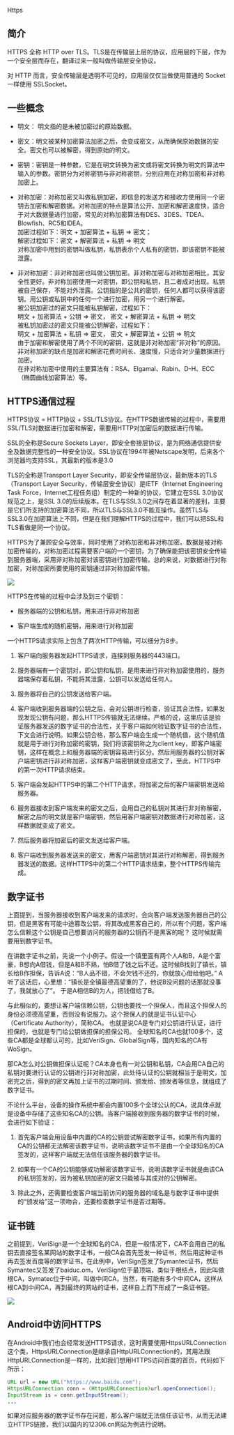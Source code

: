 Https

## 简介
HTTPS 全称 HTTP over TLS。TLS是在传输层上层的协议，应用层的下层，作为一个安全层而存在，翻译过来一般叫做传输层安全协议。

对 HTTP 而言，安全传输层是透明不可见的，应用层仅仅当做使用普通的 Socket 一样使用 SSLSocket。

## 一些概念

- 明文： 明文指的是未被加密过的原始数据。

- 密文：明文被某种加密算法加密之后，会变成密文，从而确保原始数据的安全。密文也可以被解密，得到原始的明文。

- 密钥：密钥是一种参数，它是在明文转换为密文或将密文转换为明文的算法中输入的参数。密钥分为对称密钥与非对称密钥，分别应用在对称加密和非对称加密上。

- 对称加密：对称加密又叫做私钥加密，即信息的发送方和接收方使用同一个密钥去加密和解密数据。对称加密的特点是算法公开、加密和解密速度快，适合于对大数据量进行加密，常见的对称加密算法有DES、3DES、TDEA、Blowfish、RC5和IDEA。   
加密过程如下：明文 + 加密算法 + 私钥 => 密文；  
解密过程如下：密文 + 解密算法 + 私钥 => 明文   
对称加密中用到的密钥叫做私钥，私钥表示个人私有的密钥，即该密钥不能被泄露。 

- 非对称加密：非对称加密也叫做公钥加密。非对称加密与对称加密相比，其安全性更好。非对称加密使用一对密钥，即公钥和私钥，且二者成对出现。私钥被自己保存，不能对外泄露。公钥指的是公共的密钥，任何人都可以获得该密钥。用公钥或私钥中的任何一个进行加密，用另一个进行解密。   
被公钥加密过的密文只能被私钥解密，过程如下：   
明文 + 加密算法 + 公钥 => 密文， 密文 + 解密算法 + 私钥 => 明文   
被私钥加密过的密文只能被公钥解密，过程如下：   
明文 + 加密算法 + 私钥 => 密文， 密文 + 解密算法 + 公钥 => 明文   
由于加密和解密使用了两个不同的密钥，这就是非对称加密“非对称”的原因。   
非对称加密的缺点是加密和解密花费时间长、速度慢，只适合对少量数据进行加密。   
在非对称加密中使用的主要算法有：RSA、Elgamal、Rabin、D-H、ECC（椭圆曲线加密算法）等。

## HTTPS通信过程

HTTPS协议 = HTTP协议 + SSL/TLS协议。在HTTPS数据传输的过程中，需要用SSL/TLS对数据进行加密和解密，需要用HTTP对加密后的数据进行传输。

SSL的全称是Secure Sockets Layer，即安全套接层协议，是为网络通信提供安全及数据完整性的一种安全协议。SSL协议在1994年被Netscape发明，后来各个浏览器均支持SSL，其最新的版本是3.0

TLS的全称是Transport Layer Security，即安全传输层协议，最新版本的TLS（Transport Layer Security，传输层安全协议）是IETF（Internet Engineering Task Force，Internet工程任务组）制定的一种新的协议，它建立在SSL 3.0协议规范之上，是SSL 3.0的后续版本。在TLS与SSL3.0之间存在着显著的差别，主要是它们所支持的加密算法不同，所以TLS与SSL3.0不能互操作。虽然TLS与SSL3.0在加密算法上不同，但是在我们理解HTTPS的过程中，我们可以把SSL和TLS看做是同一个协议。

HTTPS为了兼顾安全与效率，同时使用了对称加密和非对称加密。数据是被对称加密传输的，对称加密过程需要客户端的一个密钥，为了确保能把该密钥安全传输到服务器端，采用非对称加密对该密钥进行加密传输，总的来说，对数据进行对称加密，对称加密所要使用的密钥通过非对称加密传输。

![](http://img.blog.csdn.net/20160608220337692)

HTTPS在传输的过程中会涉及到三个密钥：

- 服务器端的公钥和私钥，用来进行非对称加密

- 客户端生成的随机密钥，用来进行对称加密

一个HTTPS请求实际上包含了两次HTTP传输，可以细分为8步。

1. 客户端向服务器发起HTTPS请求，连接到服务器的443端口。

2. 服务器端有一个密钥对，即公钥和私钥，是用来进行非对称加密使用的，服务器端保存着私钥，不能将其泄露，公钥可以发送给任何人。

3. 服务器将自己的公钥发送给客户端。

4. 客户端收到服务器端的公钥之后，会对公钥进行检查，验证其合法性，如果发现发现公钥有问题，那么HTTPS传输就无法继续。严格的说，这里应该是验证服务器发送的数字证书的合法性，关于客户端如何验证数字证书的合法性，下文会进行说明。如果公钥合格，那么客户端会生成一个随机值，这个随机值就是用于进行对称加密的密钥，我们将该密钥称之为client key，即客户端密钥，这样在概念上和服务器端的密钥容易进行区分。然后用服务器的公钥对客户端密钥进行非对称加密，这样客户端密钥就变成密文了，至此，HTTPS中的第一次HTTP请求结束。

5. 客户端会发起HTTPS中的第二个HTTP请求，将加密之后的客户端密钥发送给服务器。

6. 服务器接收到客户端发来的密文之后，会用自己的私钥对其进行非对称解密，解密之后的明文就是客户端密钥，然后用客户端密钥对数据进行对称加密，这样数据就变成了密文。

7. 然后服务器将加密后的密文发送给客户端。

8. 客户端收到服务器发送来的密文，用客户端密钥对其进行对称解密，得到服务器发送的数据。这样HTTPS中的第二个HTTP请求结束，整个HTTPS传输完成。


## 数字证书
上面提到，当服务器接收到客户端发来的请求时，会向客户端发送服务器自己的公钥，但是黑客有可能中途篡改公钥，将其改成黑客自己的，所以有个问题，客户端怎么信赖这个公钥是自己想要访问的服务器的公钥而不是黑客的呢？ 这时候就需要用到数字证书。

在讲数字证书之前，先说一个小例子。假设一个镇里面有两个人A和B，A是个富豪，B想向A借钱，但是A和B不熟，怕B借了钱之后不还。这时候B找到了镇长，镇长给B作担保，告诉A说：“B人品不错，不会欠钱不还的，你就放心借给他吧。” A听了这话后，心里想：“镇长是全镇最德高望重的了，他说B没问题的话那就没事了，我就放心了”。 于是A相信B的为人，把钱借给了B。

与此相似的，要想让客户端信赖公钥，公钥也要找一个担保人，而且这个担保人的身份必须德高望重，否则没有说服力。这个担保人的就是证书认证中心（Certificate Authority），简称CA。 也就是说CA是专门对公钥进行认证，进行担保的，也就是专门给公钥做担保的担保公司。 全球知名的CA也就100多个，这些CA都是全球都认可的，比如VeriSign、GlobalSign等，国内知名的CA有WoSign。

那CA怎么对公钥做担保认证呢？CA本身也有一对公钥和私钥，CA会用CA自己的私钥对要进行认证的公钥进行非对称加密，此处待认证的公钥就相当于是明文，加密完之后，得到的密文再加上证书的过期时间、颁发给、颁发者等信息，就组成了数字证书。

不论什么平台，设备的操作系统中都会内置100多个全球公认的CA，说具体点就是设备中存储了这些知名CA的公钥。当客户端接收到服务器的数字证书的时候，会进行如下验证：

1. 首先客户端会用设备中内置的CA的公钥尝试解密数字证书，如果所有内置的CA的公钥都无法解密该数字证书，说明该数字证书不是由一个全球知名的CA签发的，这样客户端就无法信任该服务器的数字证书。

2. 如果有一个CA的公钥能够成功解密该数字证书，说明该数字证书就是由该CA的私钥签发的，因为被私钥加密的密文只能被与其成对的公钥解密。

3. 除此之外，还需要检查客户端当前访问的服务器的域名是与数字证书中提供的“颁发给”这一项吻合，还要检查数字证书是否过期等。

## 证书链
之前提到，VeriSign是一个全球知名的CA，但是一般情况下，CA不会用自己的私钥去直接签名某网站的数字证书，一般CA会首先签发一种证书，然后用这种证书再去签发百度等的数字证书。在此例中，VeriSign签发了Symantec证书，然后Symantec又签发了baiduc.om，VeriSign位于最顶端，类似于根结点，因此叫做根CA，Symatec位于中间，叫做中间CA，当然，有可能有多个中间CA，这样从根CA到中间CA，再到最终的网站的证书，这样自上而下形成了一条证书链。

![](http://img.blog.csdn.net/20160608222804967)

## Android中访问HTTPS

在Android中我们也会经常发送HTTPS请求，这时需要使用HttpsURLConnection这个类，HttpsURLConnection是继承自HttpURLConnection的，其用法跟HttpURLConnection是一样的，比如我们想用HTTPS访问百度的首页，代码如下所示：
```java
URL url = new URL("https://www.baidu.com");
HttpsURLConnection conn = (HttpsURLConnection)url.openConnection();
InputStream is = conn.getInputStream();
...
```

如果对应服务器的数字证书存在问题，那么客户端就无法信任该证书，从而无法建立HTTPS链接，我们以国内的12306.cn网站为例进行说明。